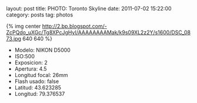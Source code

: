 layout: post
title: PHOTO: Toronto Skyline
date: 2011-07-02 15:22:00
category: posts
tag: photos

{% img center http://2.bp.blogspot.com/-ZcPQdo_uXGc/Tg8XPcJgHyI/AAAAAAAAMak/k9s09XL2z2Y/s1600/DSC_0873.jpg 640 640 %}

- Modelo: NIKON D5000  
- ISO:500  
- Exposicion: 2  
- Apertura: 4.5  
- Longitud focal: 26mm  
- Flash usado: false  
- Latitud: 43.623285  
- Longitud: 79.376537  
